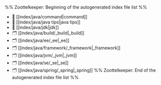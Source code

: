 %% Zoottelkeeper: Beginning of the autogenerated index file list  %%
- 📄 [[index/java/command|command]]
- 📄 [[index/java/java tips|java tips]]
- 📄 [[index/java/jdk|jdk]]
- 🗂️ [[index/java/build/_build|_build]]
- 🗂️ [[index/java/ee/_ee|_ee]]
- 🗂️ [[index/java/framework/_framework|_framework]]
- 🗂️ [[index/java/jvm/_jvm|_jvm]]
- 🗂️ [[index/java/se/_se|_se]]
- 🗂️ [[index/java/spring/_spring|_spring]]
%% Zoottelkeeper: End of the autogenerated index file list  %%
